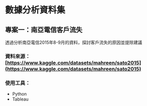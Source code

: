 # 數據分析資料集
## 專案一：南亞電信客戶流失
透過分析南亞電信2015年8-9月的資料，探討客戶流失的原因並提除建議
### 資料來源：[https://www.kaggle.com/datasets/mahreen/sato2015](https://www.kaggle.com/datasets/mahreen/sato2015)
### 使用工具：
- Python
- Tableau
